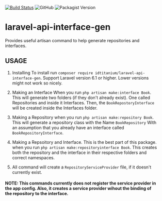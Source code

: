 [![Build Status](https://travis-ci.org/IDTitanium/laravel-api-interface-gen.svg?branch=master)](https://travis-ci.org/IDTitanium/laravel-api-interface-gen)
![GitHub](https://img.shields.io/github/license/idtitanium/laravel-api-interface-gen)
![Packagist Version](https://img.shields.io/packagist/v/idtitanium/laravel-api-interface-gen)

# laravel-api-interface-gen
Provides useful artisan command to help generate repositories and interfaces.

## USAGE

1. Installing
To install run `composer require idtitanium/laravel-api-interface-gen`. Support Laravel version 6.1 or higher. Lower versions might not work so nicely.

2. Making an Interface
When you run `php artisan make:interface Book`. This will generate two folders (if they don't already exist). One called Repositories and inside it Interfaces. Then, the `BookRepostoryInterface` will be created inside the Interfaces folder.

2. Making a Repository
when you run `php artisan make:repository Book`. This will generate a repository class with the Name `BookRepository`
With an assumption that you already have an interface called `BookRepositoryInterface`.

3. Making a Repsoitory and Interface.
This is the best part of this package. when you run `php artisan make:repositoryinterface Book`. This creates both the repository and the interface in their respective folders and correct namespaces.

4. All command will create a `RepositoryServiceProvider` file, if it doesn't currently exist.

#### NOTE: This commands currently does not register the service provider in the app config. Also, it creates a service provider wihout the binding of the repository to the interface.
